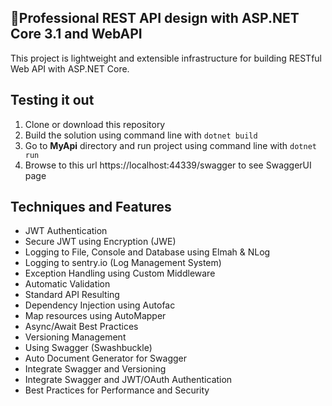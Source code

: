 <div dir="ltr">

## 🥇Professional REST API design with ASP.NET Core 3.1 and WebAPI

This project is lightweight and extensible infrastructure for building RESTful Web API with ASP.NET Core.

## Testing it out
1. Clone or download this repository
2. Build the solution using command line with `dotnet build`
3. Go to **MyApi** directory and run project using command line with `dotnet run`
4. Browse to this url https://localhost:44339/swagger to see SwaggerUI page

## Techniques and Features
- JWT Authentication
- Secure JWT using Encryption (JWE)
- Logging to File, Console and Database using Elmah & NLog
- Logging to sentry.io (Log Management System)
- Exception Handling using Custom Middleware
- Automatic Validation
- Standard API Resulting
- Dependency Injection using Autofac
- Map resources using AutoMapper
- Async/Await Best Practices
- Versioning Management
- Using Swagger (Swashbuckle)
- Auto Document Generator for Swagger
- Integrate Swagger and Versioning
- Integrate Swagger and JWT/OAuth Authentication
- Best Practices for Performance and Security

</div>
